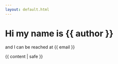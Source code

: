 ```yaml
---
layout: default.html
---
```


# Hi my name is {{ author }}

and I can be reached at {{ email }}

{{ content | safe }}
